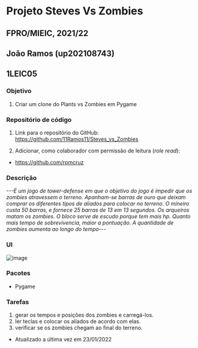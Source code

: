 # Projeto Steves Vs Zombies
## FPRO/MIEIC, 2021/22
## João Ramos (up202108743)
## 1LEIC05

### Objetivo

1. Criar um clone do Plants vs Zombies em Pygame


### Repositório de código

1) Link para o repositório do GitHub: https://github.com/11Ramos11/Steves_vs_Zombies

2) Adicionar, como colaborador com permissão de leitura (*role read*):

- https://github.com/rpmcruz

### Descrição

*---É um jogo de tower-defense em que o objetivo do jogo é impedir que os zombies atravessem o terreno. 
Apanham-se barras de ouro que deixam comprar os diferentes tipos de aliados para colocar no terreno.
O mineiro custa 50 barras, e fornece 25 barras de 13 em 13 segundos.
Os arqueiros matam os zombies.
O bloco serve de escudo porque tem mais hp. 
Quanto mais tempo de sobrevivencia, maior a pontuação.
A quantidade de zombies aumenta ao longo do tempo---*

### UI

![image](https://user-images.githubusercontent.com/92692460/150703465-15697b5c-8b63-4059-ba96-5d9a553c6f0b.png)


### Pacotes

- Pygame

### Tarefas

1. gerar os tempos e posições dos zombies e carregá-los.
1. ler teclas e colocar os aliados de acordo com elas.
2. verificar se os zombies chegam ao final do terreno.

- Atualizado a última vez em 23/01/2022

